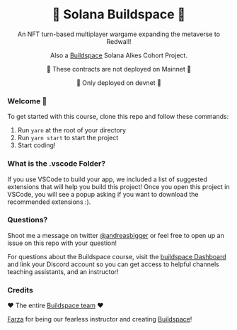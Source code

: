 <h1 align="center">🌈 Solana Buildspace 🦄</h1>

<p align="center">An NFT turn-based multiplayer wargame expanding the metaverse to Redwall!</p>
<p align="center">Also a <a href="https://buildspace.so">Buildspace</a> Solana Alkes Cohort Project.</p>

<p align="center">🚨​ These contracts are not deployed on Mainnet 🚨​</p>
<p align="center">🚨​ Only deployed on devnet 🚨​</p>

### **Welcome 👋**
To get started with this course, clone this repo and follow these commands:

1. Run `yarn` at the root of your directory
2. Run `yarn start` to start the project
3. Start coding!

### **What is the .vscode Folder?**
If you use VSCode to build your app, we included a list of suggested extensions that will help you build this project! Once you open this project in VSCode, you will see a popup asking if you want to download the recommended extensions :).



### **Questions?**

Shoot me a message on twitter [@andreasbigger](https://twitter.com/andreasbigger) or feel free to open up an issue on this repo with your question!

For questions about the Buildspace course, visit the [buildspace Dashboard](https://app.buildspace.so/courses/CO5cc2751b-e878-41c4-99fa-a614dc910ee9) and link your Discord account so you can get access to helpful channels teaching assistants, and an instructor!

### Credits

❤️ The entire [Buildspace team](https://twitter.com/_buildspace) ❤️

[Farza](https://twitter.com/FarzaTV) for being our fearless instructor and creating [Buildspace](https://app.buildspace.so)!

